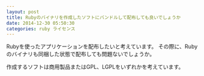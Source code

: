 ```yaml
---
layout: post
title: Rubyのバイナリを作成したソフトにバンドルして配布しても良いでしょうか
date: 2014-12-30 05:50:30
categories: ruby ライセンス
---
```

<p>Rubyを使ったアプリケーションを配布したいと考えています。
その際に、Rubyのバイナリも同梱した状態で配布しても問題ないでしょうか。</p>

<p>作成するソフトは商用製品またはGPL、LGPLをいずれかを考えています。</p>
